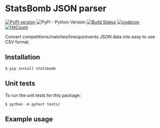 # StatsBomb JSON parser

[![PyPI version](https://badge.fury.io/py/pyzoopla.svg)](https://pypi.org/project/statsbomb/) 
![PyPI - Python Version](https://img.shields.io/pypi/pyversions/statsbomb.svg)
[![Build Status](https://travis-ci.org/imrankhan17/pyzoopla.svg?branch=master)](https://travis-ci.org/imrankhan17/statsbomb)
[![codecov](https://codecov.io/gh/imrankhan17/pyzoopla/branch/master/graph/badge.svg)](https://codecov.io/gh/imrankhan17/statsbomb)
[![HitCount](http://hits.dwyl.io/imrankhan17/pyzoopla.svg)](http://hits.dwyl.io/imrankhan17/statsbomb)  

Convert competitions/matches/lineups/events JSON data into easy to use CSV format.

## Installation

`$ pip install statsbomb`

## Unit tests

To run the unit tests for this package:

`$ python -m pytest tests/`

## Example usage

